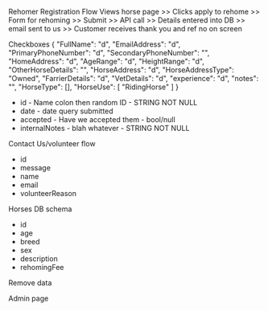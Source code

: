 Rehomer Registration Flow
Views horse page >> Clicks apply to rehome >> Form for rehoming >>
Submit >> API call >> Details entered into DB >> email sent to us >>
Customer receives thank you and ref no on screen 

Checkboxes
{
    "FullName": "d",
    "EmailAddress": "d",
    "PrimaryPhoneNumber": "d",
    "SecondaryPhoneNumber": "",
    "HomeAddress": "d",
    "AgeRange": "d",
    "HeightRange": "d",
    "OtherHorseDetails": "",
    "HorseAddress": "d",
    "HorseAddressType": "Owned",
    "FarrierDetails": "d",
    "VetDetails": "d",
    "experience": "d",
    "notes": "",
    "HorseType": [],
    "HorseUse": [
        "RidingHorse"
    ]
}
* id - Name colon then random ID - STRING NOT NULL
* date - date query submitted
* accepted - Have we accepted them - bool/null
* internalNotes - blah whatever - STRING NOT NULL

Contact Us/volunteer flow
* id
* message
* name 
* email
* volunteerReason

Horses DB schema
* id
* age
* breed
* sex
* description
* rehomingFee

Remove data

Admin page